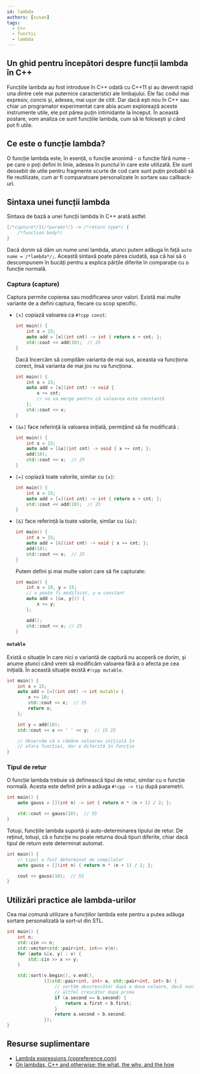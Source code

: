 ```yaml
---
id: lambda
authors: [susan]
tags:
  - C++
  - functii
  - lambda
---
```


## Un ghid pentru începători despre funcții lambda în C++

Funcțiile lambda au fost introduse în C++ odată cu C++11 și au devenit rapid una
dintre cele mai puternice caracteristici ale limbajului. Ele fac codul mai
expresiv, concis și, adesea, mai ușor de citit. Dar dacă ești nou în C++ sau
chiar un programator experimentat care abia acum explorează aceste instrumente
utile, ele pot părea puțin intimidante la început. În această postare, vom
analiza ce sunt funcțiile lambda, cum să le folosești și când pot fi utile.

## Ce este o funcție lambda?

O funcție lambda este, în esență, o funcție anonimă - o funcție fără nume - pe
care o poți defini în linie, adesea în punctul în care este utilizată. Ele sunt
deosebit de utile pentru fragmente scurte de cod care sunt puțin probabil să fie
reutilizate, cum ar fi comparatoare personalizate în sortare sau callback-uri.

## Sintaxa unei funcții lambda

Sintaxa de bază a unei funcții lambda în C++ arată astfel:

```cpp
[/*capture*/](/*params*/) -> /*return type*/ {
    /*function body*/
}
```

Dacă dorim să dăm un nume unei lambda, atunci putem adăuga în față `auto nume =
/*lambda*/;`. Această sintaxă poate părea ciudată, așa că hai să o descompunem
în bucăți pentru a explica părțile diferite în comparație cu o funcție normală.

### Captura (capture)

Captura permite copierea sau modificarea unor valori. Există mai multe variante
de a defini captura, fiecare cu scop specific.

- `[x]` copiază valoarea ca `#!cpp const`:

    ```cpp
    int main() {
        int x = 15;
        auto add = [x](int cnt) -> int { return x + cnt; };
        std::cout << add(10);  // 25
    }
    ```

    Dacă încercăm să compilăm varianta de mai sus, aceasta va funcționa corect,
    însă varianta de mai jos nu va funcționa.

    ```cpp
    int main() {
        int x = 15;
        auto add = [x](int cnt) -> void {
            x += cnt;
            // nu va merge pentru că valoarea este constantă
        };
        std::cout << x;
    }
    ```

- `[&x]` face referință la valoarea inițială, permițând să fie modificată :

    ```cpp
    int main() {
        int x = 15;
        auto add = [&x](int cnt) -> void { x += cnt; };
        add(10);
        std::cout << x;  // 25
    }
    ```

- `[=]` copiază toate valorile, similar cu `[x]`:

    ```cpp
    int main() {
        int x = 15;
        auto add = [=](int cnt) -> int { return x + cnt; };
        std::cout << add(10);  // 25
    }
    ```

- `[&]` face referință la toate valorile, similar cu `[&x]`:

    ```cpp
    int main() {
        int x = 15;
        auto add = [&](int cnt) -> void { x += cnt; };
        add(10);
        std::cout << x;  // 25
    }
    ```

    Putem defini și mai multe valori care să fie capturate:

    ```cpp
    int main() {
        int x = 10, y = 15;
        // x poate fi modificat, y e constant
        auto add = [&x, y]() { 
            x += y;
        };

        add();
        std::cout << x; // 25
    }
    ```

#### `mutable`

Există o situație în care nici o variantă de captură nu acoperă ce dorim, și
anume atunci când vrem să modificăm valoarea fără a o afecta pe cea inițială. În
această situație există `#!cpp mutable`.

```cpp
int main() {
    int x = 15;
    auto add = [=](int cnt) -> int mutable {
        x += 10;
        std::cout << x;  // 25
        return x;
    };

    int y = add(10);
    std::cout << x << ' ' << y;  // 15 25

    // Observăm că x rămâne valoarea inițială în
    // afara funcției, dar e diferită în funcție
}
```

### Tipul de retur

O funcție lambda trebuie să definească tipul de retur, similar cu o funcție
normală. Acesta este definit prin a adăuga `#!cpp -> tip` după parametri.

```cpp
int main() {
    auto gauss = [](int n) -> int { return n * (n + 1) / 2; };

    std::cout << gauss(10);  // 55
}
```

Totuși, funcțiile lambda suportă și auto-determinarea tipului de retur. De
reținut, totuși, că o funcție nu poate returna două tipuri diferite, chiar dacă
tipul de return este determinat automat.

```cpp
int main() {
    // tipul a fost determinat de compilator
    auto gauss = [](int n) { return n * (n + 1) / 2; };

    cout << gauss(10);  // 55
}
```

## Utilizări practice ale lambda-urilor

Cea mai comună utilizare a funcțiilor lambda este pentru a putea adăuga sortare
personalizată la sort-ul din STL.

```cpp
int main() {
    int n;
    std::cin >> n;
    std::vector<std::pair<int, int>> v(n);
    for (auto &[x, y] : v) {
        std::cin >> x >> y;
    }

    std::sort(v.begin(), v.end(),
              [](std::pair<int, int> a, std::pair<int, int> b) {
                  // sortăm descrescător după a doua valoare, dacă sunt identice
                  // altfel crescător după prima
                  if (a.second == b.second) {
                      return a.first < b.first;
                  }
                  return a.second > b.second;
              });
}
```

## Resurse suplimentare

- [Lambda expressions
  (cppreference.com)](https://en.cppreference.com/w/cpp/language/lambda)
- [On lambdas, C++ and otherwise: the what, the why, and the
  how](https://nor-blog.codeberg.page/posts/2023-12-02-lambdas-cpp-and-otherwise/)
